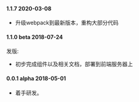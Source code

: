 #### 1.1.7 2020-03-08

- 升级webpack到最新版本，重构大部分代码

#### 1.1.0 beta 2018-07-24

发版:

- 初步完成组件以及相关文档，部署到前端服务器上

#### 0.0.1 alpha 2018-05-01

- 着手研发。
